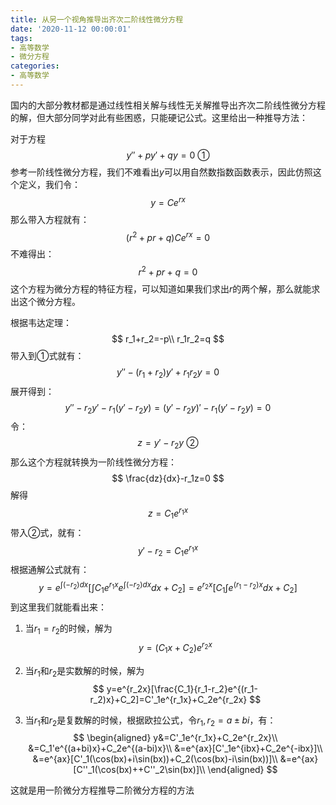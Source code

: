 ```yaml
---
title: 从另一个视角推导出齐次二阶线性微分方程
date: '2020-11-12 00:00:01'
tags: 
- 高等数学
- 微分方程
categories: 
- 高等数学
---
```


国内的大部分教材都是通过线性相关解与线性无关解推导出齐次二阶线性微分方程的解，但大部分同学对此有些困惑，只能硬记公式。这里给出一种推导方法：

对于方程
$$
y''+py'+qy=0\ ①
$$
参考一阶线性微分方程，我们不难看出$y$可以用自然数指数函数表示，因此仿照这个定义，我们令：
$$
y=Ce^{rx}
$$
那么带入方程就有：
$$
(r^2+pr+q)Ce^{rx}=0
$$
不难得出：
$$
r^2+pr+q=0
$$
这个方程为微分方程的特征方程，可以知道如果我们求出$r$的两个解，那么就能求出这个微分方程。

根据韦达定理：
$$
r_1+r_2=-p\\
r_1r_2=q
$$
带入到①式就有：
$$
y''-(r_1+r_2)y'+r_1r_2y=0
$$
展开得到：
$$
y''-r_2y'-r_1(y'-r_2y)=(y'-r_2y)'-r_1(y'-r_2y)=0
$$
令：
$$
z=y'-r_2y\ ②
$$
那么这个方程就转换为一阶线性微分方程：
$$
\frac{dz}{dx}-r_1z=0
$$
解得
$$
z=C_1e^{r_1x}
$$
带入②式，就有：
$$
y'-r_2=C_1e^{r_1x}
$$
根据通解公式就有：
$$
y=e^{\int(-r_2)dx}[\int C_1e^{r_1x}e^{\int(-r_2)dx}dx+C_2]=e^{r_2x}[C_1 \int e^{(r_1-r_2)x}dx+C_2]
$$
到这里我们就能看出来：

1. 当$r_1=r_2$的时候，解为
   $$
   y=(C_1x+C_2)e^{r_2x}
   $$

2. 当$r_1$和$r_2$是实数解的时候，解为
   $$
   y=e^{r_2x}[\frac{C_1}{r_1-r_2}e^{(r_1-r_2)x}+C_2]=C'_1e^{r_1x}+C_2e^{r_2x}
   $$

3. 当$r_1$和$r_2$是复数解的时候，根据欧拉公式，令$r_1,r_2=a\pm bi$，有：
   $$
   \begin{aligned}
   y&=C'_1e^{r_1x}+C_2e^{r_2x}\\
   &=C_1'e^{(a+bi)x}+C_2e^{(a-bi)x}\\
   &=e^{ax}[C'_1e^{ibx}+C_2e^{-ibx}]\\
   &=e^{ax}[C'_1(\cos(bx)+i\sin(bx))+C_2(\cos(bx)-i\sin(bx))]\\
   &=e^{ax}[C''_1(\cos(bx)++C''_2\sin(bx)]\\
   \end{aligned}
   $$
   

这就是用一阶微分方程推导二阶微分方程的方法

